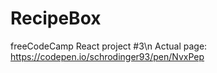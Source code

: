# RecipeBox
freeCodeCamp React project #3\n
Actual page: https://codepen.io/schrodinger93/pen/NvxPep

